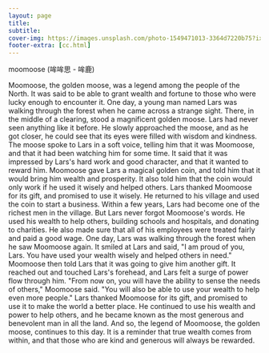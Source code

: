 ```yaml
---
layout: page
title: 
subtitle: 
cover-img: https://images.unsplash.com/photo-1549471013-3364d7220b75?ixlib=rb-4.0.3&q=85&fm=jpg&crop=entropy&cs=srgb&w=3600
footer-extra: [cc.html]
---
```


moomoose (哞哞思 - 哞鹿)

Moomoose, the golden moose, was a legend among the people of the North. It was said to be able to grant wealth and fortune to those who were lucky enough to encounter it.
One day, a young man named Lars was walking through the forest when he came across a strange sight. There, in the middle of a clearing, stood a magnificent golden moose. Lars had never seen anything like it before.
He slowly approached the moose, and as he got closer, he could see that its eyes were filled with wisdom and kindness. The moose spoke to Lars in a soft voice, telling him that it was Moomoose, and that it had been watching him for some time. It said that it was impressed by Lars's hard work and good character, and that it wanted to reward him.
Moomoose gave Lars a magical golden coin, and told him that it would bring him wealth and prosperity. It also told him that the coin would only work if he used it wisely and helped others.
Lars thanked Moomoose for its gift, and promised to use it wisely. He returned to his village and used the coin to start a business. Within a few years, Lars had become one of the richest men in the village.
But Lars never forgot Moomoose's words. He used his wealth to help others, building schools and hospitals, and donating to charities. He also made sure that all of his employees were treated fairly and paid a good wage.
One day, Lars was walking through the forest when he saw Moomoose again. It smiled at Lars and said, "I am proud of you, Lars. You have used your wealth wisely and helped others in need."
Moomoose then told Lars that it was going to give him another gift. It reached out and touched Lars's forehead, and Lars felt a surge of power flow through him.
"From now on, you will have the ability to sense the needs of others," Moomoose said. "You will also be able to use your wealth to help even more people."
Lars thanked Moomoose for its gift, and promised to use it to make the world a better place. He continued to use his wealth and power to help others, and he became known as the most generous and benevolent man in all the land.
And so, the legend of Moomoose, the golden moose, continues to this day. It is a reminder that true wealth comes from within, and that those who are kind and generous will always be rewarded.